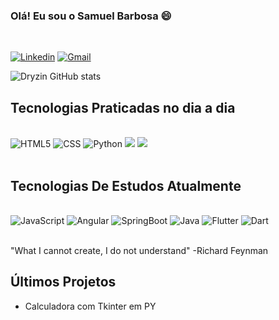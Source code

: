 ### Olá! Eu sou o Samuel Barbosa 😄
<br/>

[![Linkedin](https://img.shields.io/badge/LinkedIn-0077B5?style=for-the-badge&logo=linkedin&logoColor=white)](https://www.linkedin.com/in/samuel-barbosa-309707224/)
[![Gmail](https://img.shields.io/badge/Gmail-D14836?style=for-the-badge&logo=gmail&logoColor=white)](https://mail.google.com/mail/u/0/#inbox?compose=new)

![Dryzin GitHub stats](https://github.com/samuel10752)

## Tecnologias Praticadas no dia a dia

<div style='display: inline_block'><br/>
    <img aligh='center' alt='HTML5' src='https://img.shields.io/badge/HTML5-E34F26?style=for-the-badge&logo=html5&logoColor=white'/>
    <img aligh='center' alt='CSS' src='https://img.shields.io/badge/CSS-239120?&style=for-the-badge&logo=css3&logoColor=white'/>
    <img aligh='center' alt='Python' src='https://img.shields.io/badge/Python-3776AB?style=for-the-badge&logo=python&logoColor=white'/>
    <img aligh='center' alty='Flutter' src= 'https://www.google.com/imgres?imgurl=https%3A%2F%2Fdkrn4sk0rn31v.cloudfront.net%2Fuploads%2F2019%2F02%2F04115610%2Fcapa-flutter.png&imgrefurl=https%3A%2F%2Fwww.treinaweb.com.br%2Fblog%2Fpor-que-estudar-flutter&tbnid=iMFNeSLji59txM&vet=12ahUKEwjXtJLZzKj4AhWCCdQKHSjbBPIQMygLegUIARDvAQ..i&docid=utTEIZcroStJ9M&w=1366&h=768&q=Flutter&client=opera-gx&ved=2ahUKEwjXtJLZzKj4AhWCCdQKHSjbBPIQMygLegUIARDvAQ'/>
    <img aligh='center' alty='Flutter' src= 'https://www.google.com/imgres?imgurl=https%3A%2F%2Fdart.dev%2Fassets%2Fshared%2Fdart-logo-for-shares.png%3F2&imgrefurl=https%3A%2F%2Fdart.dev%2F&tbnid=Pi0J6YlFBBi7mM&vet=12ahUKEwjD6buWzaj4AhUdMrkGHVUCAnIQMygHegUIARDMAQ..i&docid=_DaEtX7OLospxM&w=2650&h=1488&q=flutter%20dart&client=opera-gx&ved=2ahUKEwjD6buWzaj4AhUdMrkGHVUCAnIQMygHegUIARDMAQ'/>


</div>
<br/>

## Tecnologias De Estudos Atualmente

<div style='display: inline_block'><br/>
    <img aligh='center' alt='JavaScript' src='https://img.shields.io/badge/JavaScript-F7DF1E?style=for-the-badge&logo=javascript&logoColor=black'/>
    <img aligh='center' alt='Angular' src='https://img.shields.io/badge/Angular-DD0031?style=for-the-badge&logo=angular&logoColor=white'/>
    <img aligh='center' alt='SpringBoot' src='https://img.shields.io/badge/Spring-6DB33F?style=for-the-badge&logo=spring&logoColor=white'/>
    <img aligh='center' alt='Java' src='https://img.shields.io/badge/Java-ED8B00?style=for-the-badge&logo=java&logoColor=white'/>
    <img aligh='center' alt='Flutter' src= 'https://www.google.com/imgres?imgurl=https%3A%2F%2Fdkrn4sk0rn31v.cloudfront.net%2Fuploads%2F2019%2F02%2F04115610%2Fcapa-flutter.png&imgrefurl=https%3A%2F%2Fwww.treinaweb.com.br%2Fblog%2Fpor-que-estudar-flutter&tbnid=iMFNeSLji59txM&vet=12ahUKEwjXtJLZzKj4AhWCCdQKHSjbBPIQMygLegUIARDvAQ..i&docid=utTEIZcroStJ9M&w=1366&h=768&q=Flutter&client=opera-gx&ved=2ahUKEwjXtJLZzKj4AhWCCdQKHSjbBPIQMygLegUIARDvAQ'/>
    <img aligh='center' alt='Dart' src= 'https://www.google.com/imgres?imgurl=https%3A%2F%2Fdart.dev%2Fassets%2Fshared%2Fdart-logo-for-shares.png%3F2&imgrefurl=https%3A%2F%2Fdart.dev%2F&tbnid=Pi0J6YlFBBi7mM&vet=12ahUKEwjD6buWzaj4AhUdMrkGHVUCAnIQMygHegUIARDMAQ..i&docid=_DaEtX7OLospxM&w=2650&h=1488&q=flutter%20dart&client=opera-gx&ved=2ahUKEwjD6buWzaj4AhUdMrkGHVUCAnIQMygHegUIARDMAQ'/>
</div>
<br/>

"What I cannot create, I do not understand" -Richard Feynman

## Últimos Projetos

- Calculadora com Tkinter em PY
